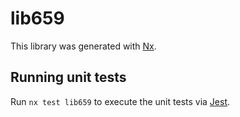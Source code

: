 # lib659

This library was generated with [Nx](https://nx.dev).

## Running unit tests

Run `nx test lib659` to execute the unit tests via [Jest](https://jestjs.io).
